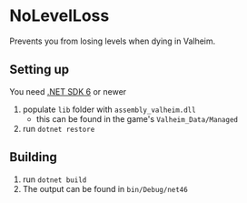 # NoLevelLoss

Prevents you from losing levels when dying in Valheim.

## Setting up

You need [.NET SDK 6](https://dotnet.microsoft.com/) or newer

1. populate `lib` folder with `assembly_valheim.dll`
   - this can be found in the game's `Valheim_Data/Managed`
2. run `dotnet restore`

## Building

1. run `dotnet build`
2. The output can be found in `bin/Debug/net46`

